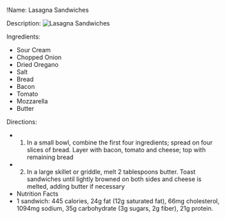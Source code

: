 !Name: Lasagna Sandwiches

Description:
![Lasagna Sandwiches](https://www.themealdb.com/images/media/meals/xr0n4r1576788363.jpg "Lasagna Sandwiches")

Ingredients:
- Sour Cream
- Chopped Onion
- Dried Oregano
- Salt
- Bread
- Bacon
- Tomato
- Mozzarella
- Butter

Directions:
- 1. In a small bowl, combine the first four ingredients; spread on four slices of bread. Layer with bacon, tomato and cheese; top with remaining bread
- 2. In a large skillet or griddle, melt 2 tablespoons butter. Toast sandwiches until lightly browned on both sides and cheese is melted, adding butter if necessary
- Nutrition Facts
- 1 sandwich: 445 calories, 24g fat (12g saturated fat), 66mg cholesterol, 1094mg sodium, 35g carbohydrate (3g sugars, 2g fiber), 21g protein.
